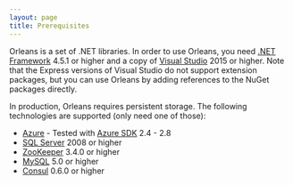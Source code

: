 ```yaml
---
layout: page
title: Prerequisites
---
```




Orleans is a set of .NET libraries. In order to use Orleans, you need [.NET Framework](http://www.microsoft.com/net) 4.5.1 or higher and a copy of [Visual Studio](https://www.visualstudio.com) 2015 or higher. Note that the Express versions of Visual Studio do not support extension packages, but you can use Orleans by adding references to the NuGet packages directly.

In production, Orleans requires persistent storage. The following technologies are supported (only need one of those):

* [Azure](https://azure.microsoft.com/en-us/pricing) - Tested with [Azure SDK](http://azure.microsoft.com/en-us/downloads) 2.4 - 2.8
* [SQL Server](https://www.microsoft.com/en-us/server-cloud/products/sql-server) 2008 or higher
* [ZooKeeper](https://zookeeper.apache.org) 3.4.0 or higher
* [MySQL](https://www.mysql.com) 5.0 or higher
* [Consul](https://www.consul.io) 0.6.0 or higher

